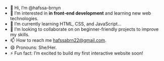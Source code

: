 - 👋 Hi, I’m @hafssa-brnyn
- 👀 I’m interested in **in front-end development** and learning new web technologies.  
- 🌱 I’m currently learning HTML, CSS, and JavaScript...
- 💞️ I’m looking to collaborate on on beginner-friendly projects to improve my skills.
- 📫 How to reach me hafssabrn22@gmail.com.
- 😄 Pronouns: She/Her. 
- ⚡ Fun fact: I’m excited to build my first interactive website soon!

<!---
hafssa-brnyn/hafssa-brnyn is a ✨ special ✨ repository because its `README.md` (this file) appears on your GitHub profile.
You can click the Preview link to take a look at your changes.
--->
